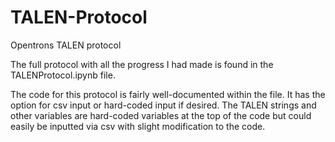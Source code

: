 # TALEN-Protocol
Opentrons TALEN protocol 

The full protocol with all the progress I had made is found in the TALENProtocol.ipynb file. 

The code for this protocol is fairly well-documented within the file. It has the option for csv input or hard-coded input if desired.
The TALEN strings and other variables are hard-coded variables at the top of the code but could easily be inputted via csv with slight modification to the code.
